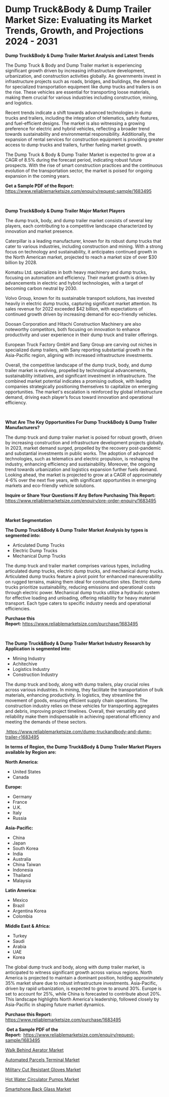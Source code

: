 <p><h1>Dump Truck&Body & Dump Trailer Market Size: Evaluating its Market Trends, Growth, and Projections 2024 - 2031</h1></p><p><strong>Dump Truck&Body & Dump Trailer Market Analysis and Latest Trends</strong></p>
<p><p>The Dump Truck & Body and Dump Trailer market is experiencing significant growth driven by increasing infrastructure development, urbanization, and construction activities globally. As governments invest in infrastructure projects such as roads, bridges, and buildings, the demand for specialized transportation equipment like dump trucks and trailers is on the rise. These vehicles are essential for transporting loose materials, making them crucial for various industries including construction, mining, and logistics.</p><p>Recent trends indicate a shift towards advanced technologies in dump trucks and trailers, including the integration of telematics, safety features, and fuel-efficient designs. The market is also witnessing a growing preference for electric and hybrid vehicles, reflecting a broader trend towards sustainability and environmental responsibility. Additionally, the expansion of rental services for construction equipment is providing greater access to dump trucks and trailers, further fueling market growth.</p><p>The Dump Truck & Body & Dump Trailer Market is expected to grow at a CAGR of 8.5% during the forecast period, indicating robust future prospects. With the rise of smart construction practices and the continuous evolution of the transportation sector, the market is poised for ongoing expansion in the coming years.</p></p>
<p><strong>Get a Sample PDF of the Report:&nbsp;</strong> <a href="https://www.reliablemarketsize.com/enquiry/request-sample/1683495?utm_campaign=1293&utm_medium=2&utm_source=Github&utm_content=ia&utm_term=15102024&utm_id=dump-truckbody-dump-trailer">https://www.reliablemarketsize.com/enquiry/request-sample/1683495</a></p>
<p>&nbsp;</p>
<p><strong>Dump Truck&Body & Dump Trailer Major Market Players</strong></p>
<p><p>The dump truck, body, and dump trailer market consists of several key players, each contributing to a competitive landscape characterized by innovation and market presence. </p><p>Caterpillar is a leading manufacturer, known for its robust dump trucks that cater to various industries, including construction and mining. With a strong focus on technology and sustainability, it anticipates continued growth in the North American market, projected to reach a market size of over $30 billion by 2028.</p><p>Komatsu Ltd. specializes in both heavy machinery and dump trucks, focusing on automation and efficiency. Their market growth is driven by advancements in electric and hybrid technologies, with a target of becoming carbon neutral by 2030.</p><p>Volvo Group, known for its sustainable transport solutions, has invested heavily in electric dump trucks, capturing significant market attention. Its sales revenue for 2022 exceeded $42 billion, with expectations of continued growth driven by increasing demand for eco-friendly vehicles.</p><p>Doosan Corporation and Hitachi Construction Machinery are also noteworthy competitors, both focusing on innovation to enhance productivity and user experience in their dump truck and trailer offerings.</p><p>European Truck Factory GmbH and Sany Group are carving out niches in specialized dump trailers, with Sany reporting substantial growth in the Asia-Pacific region, aligning with increased infrastructure investments.</p><p>Overall, the competitive landscape of the dump truck, body, and dump trailer market is evolving, propelled by technological advancements, sustainability initiatives, and significant investment in infrastructure. The combined market potential indicates a promising outlook, with leading companies strategically positioning themselves to capitalize on emerging opportunities. The market's escalation is reinforced by global infrastructure demand, driving each player’s focus toward innovation and operational efficiency.</p></p>
<p>&nbsp;</p>
<p><strong>What Are The Key Opportunities For Dump Truck&Body & Dump Trailer Manufacturers?</strong></p>
<p><p>The dump truck and dump trailer market is poised for robust growth, driven by increasing construction and infrastructure development projects globally. In 2023, market demand surged, propelled by the recovery post-pandemic and substantial investments in public works. The adoption of advanced technologies, such as telematics and electric propulsion, is reshaping the industry, enhancing efficiency and sustainability. Moreover, the ongoing trend towards urbanization and logistics expansion further fuels demand. Looking ahead, the market is projected to grow at a CAGR of approximately 4-6% over the next five years, with significant opportunities in emerging markets and eco-friendly vehicle solutions.</p></p>
<p><strong>Inquire or Share Your Questions If Any Before Purchasing This Report:</strong> <a href="https://www.reliablemarketsize.com/enquiry/pre-order-enquiry/1683495?utm_campaign=1293&utm_medium=2&utm_source=Github&utm_content=ia&utm_term=15102024&utm_id=dump-truckbody-dump-trailer">https://www.reliablemarketsize.com/enquiry/pre-order-enquiry/1683495</a></p>
<p>&nbsp;</p>
<p><strong>Market Segmentation</strong></p>
<p><strong>The Dump Truck&Body & Dump Trailer Market Analysis by types is segmented into:</strong></p>
<p><ul><li>Articulated Dump Trucks</li><li>Electric Dump Trucks</li><li>Mechanical Dump Trucks</li></ul></p>
<p><p>The dump truck and trailer market comprises various types, including articulated dump trucks, electric dump trucks, and mechanical dump trucks. Articulated dump trucks feature a pivot point for enhanced maneuverability on rugged terrains, making them ideal for construction sites. Electric dump trucks prioritize sustainability, reducing emissions and operational costs through electric power. Mechanical dump trucks utilize a hydraulic system for effective loading and unloading, offering reliability for heavy material transport. Each type caters to specific industry needs and operational efficiencies.</p></p>
<p><strong>Purchase this Report:&nbsp;</strong><a href="https://www.reliablemarketsize.com/purchase/1683495?utm_campaign=1293&utm_medium=2&utm_source=Github&utm_content=ia&utm_term=15102024&utm_id=dump-truckbody-dump-trailer">https://www.reliablemarketsize.com/purchase/1683495</a></p>
<p>&nbsp;</p>
<p><strong>The Dump Truck&Body & Dump Trailer Market Industry Research by Application is segmented into:</strong></p>
<p><ul><li>Mining Industry</li><li>Achitechive</li><li>Logistics Industry</li><li>Construction Industry</li></ul></p>
<p><p>The dump truck and body, along with dump trailers, play crucial roles across various industries. In mining, they facilitate the transportation of bulk materials, enhancing productivity. In logistics, they streamline the movement of goods, ensuring efficient supply chain operations. The construction industry relies on these vehicles for transporting aggregates and debris, improving project timelines. Overall, their versatility and reliability make them indispensable in achieving operational efficiency and meeting the demands of these sectors.</p></p>
<p><a href="https://www.reliablemarketsize.com/dump-truckandbody-and-dump-trailer-r1683495?utm_campaign=1293&utm_medium=2&utm_source=Github&utm_content=ia&utm_term=15102024&utm_id=dump-truckbody-dump-trailer">&nbsp;https://www.reliablemarketsize.com/dump-truckandbody-and-dump-trailer-r1683495</a></p>
<p><strong>In terms of Region, the Dump Truck&Body & Dump Trailer Market Players available by Region are:</strong></p>
<p>
    <p> <strong> North America: </strong>
        <ul>
            <li>United States</li>
            <li>Canada</li>
        </ul>
        </p> 
    <p> <strong> Europe: </strong>
        <ul>
            <li>Germany</li>
            <li>France</li>
            <li>U.K.</li>
            <li>Italy</li>
            <li>Russia</li>
        </ul>
        </p> 
    <p> <strong> Asia-Pacific: </strong>
        <ul>
            <li>China</li>
            <li>Japan</li>
            <li>South Korea</li>
            <li>India</li>
            <li>Australia</li>
            <li>China Taiwan</li>
            <li>Indonesia</li>
            <li>Thailand</li>
            <li>Malaysia</li>
        </ul>
        </p> 
    <p> <strong> Latin America: </strong>
        <ul>
            <li>Mexico</li>
            <li>Brazil</li>
            <li>Argentina Korea</li>
            <li>Colombia</li>
        </ul>
        </p> 
    <p> <strong> Middle East & Africa: </strong>
        <ul>
            <li>Turkey</li>
            <li>Saudi</li>
            <li>Arabia</li>
            <li>UAE</li>
            <li>Korea</li>
        </ul>
    </p>
    </p>
<p><p>The global dump truck and body, along with dump trailer market, is anticipated to witness significant growth across various regions. North America is projected to maintain a dominant position, holding approximately 35% market share due to robust infrastructure investments. Asia-Pacific, driven by rapid urbanization, is expected to grow to around 30%. Europe is set to account for 25%, while China is forecasted to contribute about 20%. This landscape highlights North America's leadership, followed closely by Asia-Pacific in shaping future market dynamics.</p></p>
<p><strong>Purchase this Report: </strong><a href="https://www.reliablemarketsize.com/purchase/1683495?utm_campaign=1293&utm_medium=2&utm_source=Github&utm_content=ia&utm_term=15102024&utm_id=dump-truckbody-dump-trailer">https://www.reliablemarketsize.com/purchase/1683495</a></p>
<p>&nbsp;<strong>Get a Sample PDF of the Report:&nbsp;&nbsp;</strong><a href="https://www.reliablemarketsize.com/enquiry/request-sample/1683495?utm_campaign=1293&utm_medium=2&utm_source=Github&utm_content=ia&utm_term=15102024&utm_id=dump-truckbody-dump-trailer">https://www.reliablemarketsize.com/enquiry/request-sample/1683495</a></p>
<p><strong></strong></p>
<p><p><a href="https://www.linkedin.com/pulse/walk-behind-aerator-market-evolution-key-trends-regional-dynamics-y9z3f?trk=public_post_embed_feed-article-content&utm_campaign=1293&utm_medium=2&utm_source=Github&utm_content=ia&utm_term=15102024&utm_id=dump-truckbody-dump-trailer">Walk Behind Aerator Market</a></p><p><a href="https://github.com/ardeliap6te/Market-Research-Report-List-1/blob/main/automated-parcels-terminal-market.md?utm_campaign=1293&utm_medium=2&utm_source=Github&utm_content=ia&utm_term=15102024&utm_id=dump-truckbody-dump-trailer">Automated Parcels Terminal Market</a></p><p><a href="https://www.linkedin.com/pulse/military-cut-resistant-gloves-market-size-share-trends-analysis-91arf?trk=public_post_embed_feed-article-content&utm_campaign=1293&utm_medium=2&utm_source=Github&utm_content=ia&utm_term=15102024&utm_id=dump-truckbody-dump-trailer">Military Cut Resistant Gloves Market</a></p><p><a href="https://github.com/herbtbgfennig/Market-Research-Report-List-1/blob/main/hot-water-circulator-pumps-market.md?utm_campaign=1293&utm_medium=2&utm_source=Github&utm_content=ia&utm_term=15102024&utm_id=dump-truckbody-dump-trailer">Hot Water Circulator Pumps Market</a></p><p><a href="https://www.linkedin.com/pulse/smartphone-back-glass-market-outlook-current-assessment-future-e6rgf?trk=public_post_embed_feed-article-content&utm_campaign=1293&utm_medium=2&utm_source=Github&utm_content=ia&utm_term=15102024&utm_id=dump-truckbody-dump-trailer">Smartphone Back Glass Market</a></p></p>